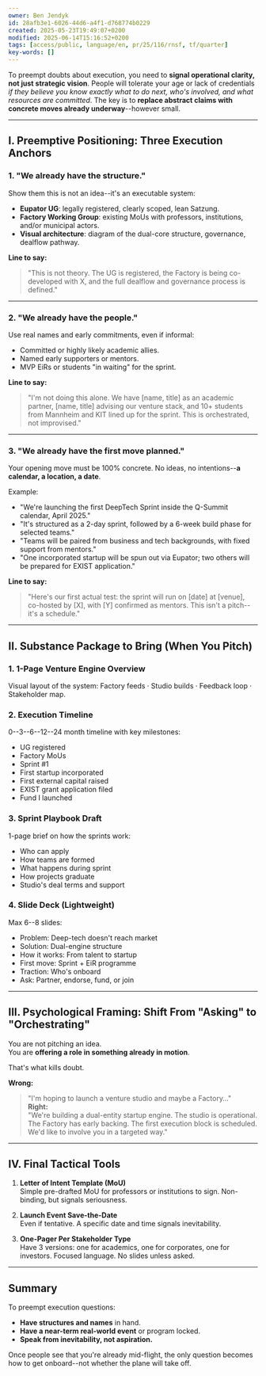 ```yaml
---
owner: Ben Jendyk
id: 28afb3e1-6026-44d6-a4f1-d768774b0229
created: 2025-05-23T19:49:07+0200
modified: 2025-06-14T15:16:52+0200
tags: [access/public, language/en, pr/25/116/rnsf, tf/quarter]
key-words: []
---
```


To preempt doubts about execution, you need to **signal operational clarity, not just strategic vision**. People will tolerate your age or lack of credentials _if they believe you know exactly what to do next, who's involved, and what resources are committed_. The key is to **replace abstract claims with concrete moves already underway**--however small.

* * *

## I. **Preemptive Positioning: Three Execution Anchors**

### 1. **"We already have the structure."**

Show them this is not an idea--it's an executable system:

- **Eupator UG**: legally registered, clearly scoped, lean Satzung.
- **Factory Working Group**: existing MoUs with professors, institutions, and/or municipal actors.
- **Visual architecture**: diagram of the dual-core structure, governance, dealflow pathway.

**Line to say:**

> "This is not theory. The UG is registered, the Factory is being co-developed with X, and the full dealflow and governance process is defined."

* * *

### 2. **"We already have the people."**

Use real names and early commitments, even if informal:

- Committed or highly likely academic allies.
- Named early supporters or mentors.
- MVP EiRs or students "in waiting" for the sprint.

**Line to say:**

> "I'm not doing this alone. We have [name, title] as an academic partner, [name, title] advising our venture stack, and 10+ students from Mannheim and KIT lined up for the sprint. This is orchestrated, not improvised."
* * *

### 3. **"We already have the first move planned."**

Your opening move must be 100% concrete. No ideas, no intentions--**a calendar, a location, a date**.

Example:

- "We're launching the first DeepTech Sprint inside the Q-Summit calendar, April 2025."
- "It's structured as a 2-day sprint, followed by a 6-week build phase for selected teams."
- "Teams will be paired from business and tech backgrounds, with fixed support from mentors."
- "One incorporated startup will be spun out via Eupator; two others will be prepared for EXIST application."

**Line to say:**

> "Here's our first actual test: the sprint will run on [date] at [venue], co-hosted by [X], with [Y] confirmed as mentors. This isn't a pitch--it's a schedule."

* * *

## II. **Substance Package to Bring (When You Pitch)**

### 1. **1-Page Venture Engine Overview**

Visual layout of the system: Factory feeds · Studio builds · Feedback loop · Stakeholder map.

### 2. **Execution Timeline**

0--3--6--12--24 month timeline with key milestones:

- UG registered
- Factory MoUs
- Sprint #1
- First startup incorporated
- First external capital raised
- EXIST grant application filed
- Fund I launched

### 3. **Sprint Playbook Draft**

1-page brief on how the sprints work:

- Who can apply
- How teams are formed
- What happens during sprint
- How projects graduate
- Studio's deal terms and support

### 4. **Slide Deck (Lightweight)**

Max 6--8 slides:

- Problem: Deep-tech doesn't reach market
- Solution: Dual-engine structure
- How it works: From talent to startup
- First move: Sprint + EiR programme
- Traction: Who's onboard
- Ask: Partner, endorse, fund, or join
* * *

## III. **Psychological Framing: Shift From "Asking" to "Orchestrating"**

You are not pitching an idea.  
You are **offering a role in something already in motion**.

That's what kills doubt.

**Wrong:**

> "I'm hoping to launch a venture studio and maybe a Factory…"  
**Right:**  
"We're building a dual-entity startup engine. The studio is operational. The Factory has early backing. The first execution block is scheduled. We'd like to involve you in a targeted way."

* * *

## IV. **Final Tactical Tools**

1. **Letter of Intent Template (MoU)**  
Simple pre-drafted MoU for professors or institutions to sign. Non-binding, but signals seriousness.

2. **Launch Event Save-the-Date**  
Even if tentative. A specific date and time signals inevitability.

3. **One-Pager Per Stakeholder Type**  
Have 3 versions: one for academics, one for corporates, one for investors. Focused language. No slides unless asked.

* * *

## Summary

To preempt execution questions:

- **Have structures and names** in hand.
- **Have a near-term real-world event** or program locked.
- **Speak from inevitability, not aspiration.**

Once people see that you're already mid-flight, the only question becomes how to get onboard--not whether the plane will take off.